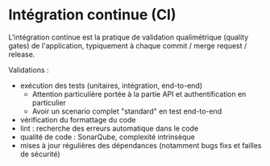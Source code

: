 # Intégration continue (CI)

L'intégration continue est la pratique de validation qualimétrique (quality gates) de l'application, typiquement à chaque commit / merge request / release.

Validations :

- exécution des tests (unitaires, intégration, end-to-end)
  - Attention particulière portée à la partie API et authentification en particulier
  - Avoir un scenario complet "standard" en test end-to-end
- vérification du formattage du code
- lint : recherche des erreurs automatique dans le code
- qualité de code : SonarQube, complexité intrinsèque
- mises à jour régulières des dépendances (notamment bugs fixs et failles de sécurité)
